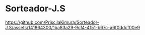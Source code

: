 # Sorteador-J.S

https://github.com/PriscilaKimura/Sorteador-J.S/assets/141864300/1ba83a29-9cf4-4f51-b67c-a6f0ddcf00e9

